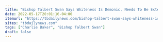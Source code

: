 ```yaml
---
title: "Bishop Talbert Swan Says Whiteness Is Demonic, Needs To Be Exterminated Weeks After Governor Baker Appointed Him To Hate Crime Task Force"
date: 2022-05-17T20:01:16-04:00
itemurl: "https://tbdailynews.com/bishop-talbert-swan-says-whiteness-is-demonic-needs-to-be-exterminated-weeks-after-governor-baker-appointed-him-to-hate-crime-task-force/"
sites: "tbdailynews.com"
tags: ["Charlie Baker", "Bishop Talbert Swan"]
draft: false
---
```


